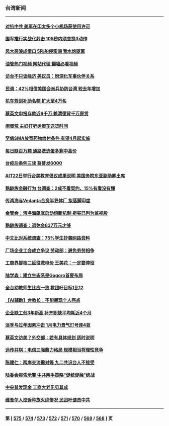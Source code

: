 ### 台湾新闻
---
#### [对抗中共 美军在印太多个小机场获使用许可](../../pages/ncid1349361/n13934892.md?02220845) 
#### [国军推行实战化射击 105秒内须变换3动作](../../pages/ncid1349361/n13934825.md?02220845) 
#### [风大恶浪成借口 5陆船侵澎湖 我水炮驱离](../../pages/ncid1349361/n13934824.md?02220845) 
#### [油管热门视频 网站代理 翻墙必看视频](http://138.2.39.72:81/youtube.html?epic-marker?02220845)
#### [访台不只谈经济 美议员：盼深化军事伙伴关系](../../pages/ncid1349361/n13934822.md?02220845) 
#### [民调：42%相信美国会派兵协防台湾 较去年增加](../../pages/ncid1349361/n13934820.md?02220845) 
#### [机车驾训补助名额 扩大至4万名](../../pages/ncid1349361/n13934833.md?02220845) 
#### [蔡英文申报存款近6千万 赖清德背千万房贷](../../pages/ncid1349361/n13934827.md?02220845) 
#### [闹蛋荒 主妇打听运蛋车送货时间](../../pages/ncid1349361/n13934841.md?02220845) 
#### [罕病SMA放宽药物给付条件 有望4月起实施](../../pages/ncid1349361/n13934838.md?02220845) 
#### [每日缺百万颗 通路洗选蛋多剩中高价](../../pages/ncid1349361/n13934836.md?02220845) 
#### [台疫后条例三读 将普发6000](../../pages/ncid1349361/n13934802.md?02220845) 
#### [AIT22日举行台美教育倡议成果说明 美国务院东亚副助卿出席](../../pages/ncid1349361/n13934757.md?02220845) 
#### [熟龄族金融行为 台调查：2成不看契约、15%有看没有懂](../../pages/ncid1349361/n13934761.md?02220845) 
#### [传鸿海与Vedanta合资半导体厂 拟落脚印度](../../pages/ncid1349361/n13934783.md?02220845) 
#### [金管会：清净海飙涨启动熔断机制 柜买已列为监视股](../../pages/ncid1349361/n13934774.md?02220845) 
#### [熟龄族调查：退休金837万元才够](../../pages/ncid1349361/n13934758.md?02220845) 
#### [中文比对系统调查：75%学生抄袭网路资料](../../pages/ncid1349361/n13934781.md?02220845) 
#### [厂场企业工会成立争议 劳动部：避免劳劳相争](../../pages/ncid1349361/n13934780.md?02220845) 
#### [工商界提核二延役救电价 王美花：一定要停役](../../pages/ncid1349361/n13934779.md?02220845) 
#### [陆学森：建立生态系是Gogoro首要布局](../../pages/ncid1349361/n13934775.md?02220845) 
#### [全台幼教师生比应一致 教团吁目标1比12](../../pages/ncid1349361/n13934767.md?02220845) 
#### [【AI辅助】台教长：不能展现个人亮点](../../pages/ncid1349361/n13934765.md?02220845) 
#### [企业缺工创3年新高 补齐职缺平均耗近4个月](../../pages/ncid1349361/n13934764.md?02220845) 
#### [淡季与过年因素冲击 1月电力景气灯号连4蓝](../../pages/ncid1349361/n13934762.md?02220845) 
#### [蔡英文访美？外交部：若有具体规划 适时说明](../../pages/ncid1349361/n13934745.md?02220845) 
#### [远传井琪：电信三强鼎力格局 规模相当将理性竞争](../../pages/ncid1349361/n13934743.md?02220845) 
#### [陈建仁：两岸交流需对等  九二共识台人不接受](../../pages/ncid1349361/n13934746.md?02220845) 
#### [陆委会报告示警 中共两手策略“促统促融”统战](../../pages/ncid1349361/n13934734.md?02220845) 
#### [中央普发现金 工商大老乐见其成](../../pages/ncid1349361/n13934732.md?02220845) 
#### [维吾尔人控诉种族灭绝惨况 民团吁谴责中共](../../pages/ncid1349361/n13934709.md?02220845) 

---
#### 第 [ [575](./575.md?02220845) / [574](./574.md?02220845) / [573](./573.md?02220845) / [572](./572.md?02220845) / [571](./571.md?02220845) / [570](./570.md?02220845) / [569](./569.md?02220845) / [568](./568.md?02220845) ] 页

